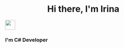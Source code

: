 
<h1 align="center">Hi there, I'm Irina</h1> 
<img src="G:/img1.jpg" height="32"/></h1>
<h3 align="left">I'm C# Developer</h3>


<!--
**Irina7473/Irina7473** is a ✨ _special_ ✨ repository because its `README.md` (this file) appears on your GitHub profile.

Here are some ideas to get you started:

- 🔭 I’m currently working on ...
- 🌱 I’m currently learning ...
- 👯 I’m looking to collaborate on ...
- 🤔 I’m looking for help with ...
- 💬 Ask me about ...
- 📫 How to reach me: ...
- 😄 Pronouns: ...
- ⚡ Fun fact: ...
-->
